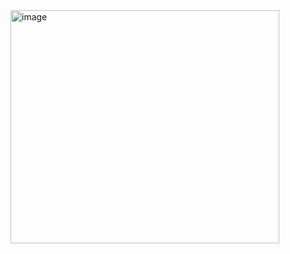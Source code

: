 <img width="430" height="373" alt="image" src="https://github.com/user-attachments/assets/5249de5e-523a-4f02-8a14-46d047cdf8ab" />
